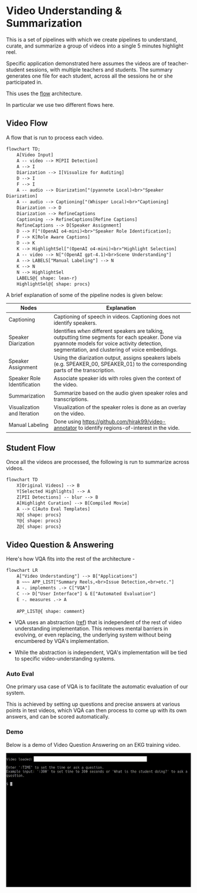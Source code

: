 # Video Understanding & Summarization

This is a set of pipelines with which we create pipelines to understand, curate, and summarize a group of videos into a single 5 minutes highlight reel.

Specific application demonstrated here assumes the videos are of teacher-student sessions, with multiple teachers and students. The summary generates one file for each student, across all the sessions he or she participated in.

This uses the [flow](../flow/README.md) architecture.

In particular we use two different flows here.

## Video Flow
A flow that is run to process each video.
```mermaid
flowchart TD;
    A[Video Input]
    A -- video --> M[PII Detection]
    A --> I
    Diarization --> I[Visualize for Auditing]
    D --> I
    F --> I
    A -- audio --> Diarization["(pyannote Local)<br>"Speaker Diarization]
    A -- audio --> Captioning["(Whisper Local)<br>"Captioning]
    Diarization --> D
    Diarization --> RefineCaptions
    Captioning --> RefineCaptions[Refine Captions]
    RefineCaptions --> D[Speaker Assignment]
    D --> F["(OpenAI o4-mini)<br>"Speaker Role Identification];
    F --> K[Role Aware Captions]
    D --> K
    K --> HighlightSel["(OpenAI o4-mini)<br>"Highlight Selection]
    A -- video --> N["(OpenAI gpt-4.1)<br>Scene Understanding"]
    A --> LABELS["Manual Labeling"] --> N
    K --> N
    N --> HighlightSel
    LABELS@{ shape: lean-r}
    HighlightSel@{ shape: procs}
```

A brief explanation of some of the pipeline nodes is given below:


| Nodes                       | Explanation                                                                                                                                                                                           |
| --------------------------- | ----------------------------------------------------------------------------------------------------------------------------------------------------------------------------------------------------- |
| Captioning                  | Captioning of speech in videos. Captioning does not identify speakers.                                                                                                                                |
| Speaker Diarization         | Identifies *when* different speakers are talking, outputting time segments for each speaker. Done via pyannote models for voice activity detection, segmentation, and clustering of voice embeddings. |
| Speaker Assignment          | Using the diarization output, assigns speakers labels (e.g. SPEAKER_00, SPEAKER_01)  to the corresponding parts of the transcription.                                                                 |
| Speaker Role Identification | Associate speaker ids with roles given the context of the video.                                                                                                                                      |
| Summarization               | Summarize based on the audio given speaker roles and transcriptions.                                                                                                                                  |
| Visualization and Iteration | Visualization of the speaker roles is done as an overlay on the video.                                                                                                                                |
| Manual Labeling             | Done using https://github.com/hirak99/video-annotator to identify regions-of-interest in the vide.                                                                                                    |

## Student Flow
Once all the videos are processed, the following is run to summarize across videos.

```mermaid
flowchart TD
    X[Original Videos] --> B
    Y[Selected Highlights] --> A
    Z[PII Detections] -- blur --> B
    A[Highlight Curation] --> B[Compiled Movie]
    A --> C[Auto Eval Templates]
    X@{ shape: procs}
    Y@{ shape: procs}
    Z@{ shape: procs}
```

## Video Question & Answering

Here's how VQA fits into the rest of the architecture -

```mermaid
flowchart LR
    A["Video Understanding"] --> B["Applications"]
    B ~~~ APP_LIST["Summary Reels,<br>Issue Detection,<br>etc."]
    A -. implements .-> C["VQA"]
    C --> D["User Interface"] & E["Automated Evaluation"]
    E -. measures .-> A

    APP_LIST@{ shape: comment}
```

- VQA uses an abstraction ([ref](./vqa/abstract_vqa.py)) that is independent of the rest of video understanding implementation. This removes mental barriers in evolving, or even replacing, the underlying system without being encumbered by VQA's implementation.

- While the abstraction is independent, VQA's implementation will be tied to specific video-understanding systems.

### Auto Eval

One primary usa case of VQA is to facilitate the automatic evaluation of our system.

This is achieved by setting up questions and precise answers at various points in test videos, which VQA can then process to come up with its own answers, and can be scored automatically.

### Demo

Below is a demo of Video Question Answering on an EKG training video.

![](https://github.com/hirak99/_media_assets/blob/master/vqa_demo_20250803_whiteout.gif?raw=true)
